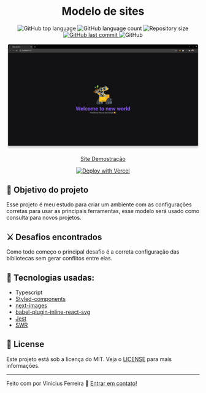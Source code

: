 <h1 align="center">
    Modelo de sites
</h1>

<p align="center">
  <img alt="GitHub top language" src="https://img.shields.io/github/languages/top/viniciusnicassio/ModeloSite.svg">

  <img alt="GitHub language count" src="https://img.shields.io/github/languages/count/viniciusnicassio/ModeloSite.svg">

  <!-- <a href="https://www.codacy.com/app/viniciusnicassio/ModeloSite?utm_source=github.com&amp;utm_medium=referral&amp;utm_content=viniciusnicassio/ModeloSite&amp;utm_campaign=Badge_Grade">
    <img alt="Codacy grade" src="https://img.shields.io/codacy/grade/1b577a07dda843aba09f4bc55d1af8fc.svg">
  </a> -->

  <img alt="Repository size" src="https://img.shields.io/github/repo-size/viniciusnicassio/ModeloSite.svg">
  <a href="https://github.com/viniciusnicassio/ModeloSite/commits/master">
    <img alt="GitHub last commit" src="https://img.shields.io/github/last-commit/viniciusnicassio/ModeloSite.svg">
  </a>

  <!-- <a href="https://github.com/viniciusnicassio/ModeloSite/issues">
    <img alt="Repository issues" src="https://img.shields.io/github/issues/viniciusnicassio/ModeloSite.svg">
  </a> -->

  <img alt="GitHub" src="https://img.shields.io/github/license/viniciusnicassio/ModeloSite.svg">
</p>

![App Screenshot](./documentation/tela.png)

<div align="center" >
<a href="https://modelo-site-sand.vercel.app" target="_blank" rel="noopener noreferrer"> Site Demostração</a>

<a href="https://vercel.com/new/clone?repository-url=https%3A%2F%2Fgithub.com%2Fviniciusnicassio%2FModeloSite%2F&demo-title=Modelo%20de%20sites&demo-description=Esse%20projeto%20%C3%A9%20meu%20estudo%20para%20criar%20um%20ambiente%20com%20as%20configura%C3%A7%C3%B5es%20corretas%20para%20usar%20as%20principais%20ferramentas%2C%20esse%20modelo%20ser%C3%A1%20usado%20como%20consulta%20para%20novos%20projetos.&demo-url=https%3A%2F%2Fmodelo-site-sand.vercel.app&demo-image=https%3A%2F%2Fraw.githubusercontent.com%2Fviniciusnicassio%2FModeloSite%2Fdevelop%2Fdocumentation%2Ftela.png"><img src="https://vercel.com/button" alt="Deploy with Vercel"/></a>

</div>

## :dart: Objetivo do projeto

Esse projeto é meu estudo para criar um ambiente com as configurações corretas para usar as principais ferramentas, esse modelo será usado como consulta para novos projetos.

## :crossed_swords: Desafios encontrados

Como todo começo o principal desafio é a correta configuração das bibliotecas sem gerar conflitos entre elas.

## :rocket: Tecnologias usadas:

- Typescript
- [Styled-components](https://styled-components.com/)
- [next-images](https://www.npmjs.com/package/next-images)
- [babel-plugin-inline-react-svg](https://www.npmjs.com/package/babel-plugin-inline-react-svg)
- [Jest](https://jestjs.io/pt-BR/)
- [SWR](https://swr.vercel.app/)

## :memo: License

Este projeto está sob a licença do MIT. Veja o [LICENSE](https://github.com/viniciusnicassio/ModeloSite/blob/main/LICENSE) para mais informações.

---

Feito com por Vinicius Ferreira :wave: [Entrar em contato!](https://www.linkedin.com/in/vinicius-nicassio-ferreira-66b54962/)
